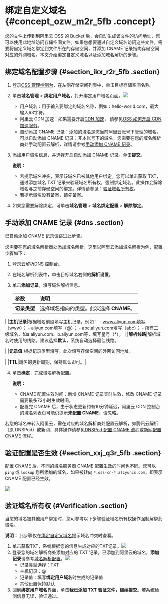 # 绑定自定义域名 {#concept_ozw_m2r_5fb .concept}

您的文件上传到到阿里云 OSS 的 Bucket 后，会自动生成该文件的访问地址，您可以使用此地址访问存储空间文件。如果您想要通过自定义域名访问这些文件，需要将自定义域名绑定到文件所在的存储空间，并添加 CNAME 记录指向存储空间对应的外网域名。本文介绍绑定自定义域名以及添加域名解析的步骤。

## 绑定域名配置步骤 {#section_ikx_r2r_5fb .section}

1.  登录[OSS 管理控制台](https://oss.console.aliyun.com/overview)，在左侧存储空间列表中，单击目标存储空间名称。
2.  单击**域名管理** \> **绑定用户域名**，打开绑定用户域名页面。![](http://static-aliyun-doc.oss-cn-hangzhou.aliyuncs.com/assets/img/63857/154511203232011_zh-CN.png)
    -   用户域名：用于输入要绑定的域名名称，例如：hello-world.com，最大输入63字符。
    -   阿里云 CDN 加速：如果需要开启[CDN 加速](../../../../intl.zh-CN/最佳实践/存储空间管理/CDN加速OSS.md#)， 请参见[OSS 如何开启 CDN 加速服务](intl.zh-CN/控制台用户指南/管理存储空间/管理域名/绑定CDN加速域名.md#)。
    -   自动添加 CNAME 记录：添加的域名是您当前阿里云账号下管理的域名，可以自动添加 CNAME 记录；非本账号下的域名，您需要在您的域名解析商处手动配置云解析，详情请参考[手动添加 CNAME 记录](#)。
3.  添加用户域名信息，并选择开启自动添加 CNAME 记录。单击**提交**。

    **说明：** 

    -   若提示域名冲突，表示该域名已被其他用户绑定。您可以单击获取 TXT，通过添加域名 TXT 记录来验证域名所有权，强制绑定域名。此操作会解除域名与之前存储空间的绑定。详情请参见：[验证域名所有权](#)。
    -   若提示域名没有备案，请先[备案](https://beian.aliyun.com/order/selfBaIndex.htm)。
4.  如果您需要解除绑定，可单击**域名管理** \> **域名绑定配置** \> **解除绑定**。

## 手动添加 CNAME 记录 {#dns .section}

已自动添加 CNAME 记录请跳过此步骤。

您需要在您的域名解析商处添加域名解析，这里以阿里云添加域名解析为例，配置步骤如下：

1.  登录[云解析DNS 控制台](https://dns.console.aliyun.com/#/dns/domainList)。
2.  在域名解析列表中，单击目标域名右侧的**解析设置**。
3.  单击**添加记录**，填写域名解析信息。

    |参数|说明|
    |:-|:-|
    |**记录类型**|选择域名指向的类型。此次选择 **CNAME**。

|
    |**主机记录**|根据域名前缀填写主机记录，例如：    -   www.aliyun.com填写（www）；
    -   aliyun.com填写（@）；
    -   abc.aliyun.com填写（abc）；
    -   所有二级域名，如a.aliyun.com、b.aliyun.com等，填写星号（\*）。
|
    |**解析线路**|解析域名时使用的线路。建议选择**默认**，系统自动选择最佳线路。

|
    |**记录值**|根据记录类型填写。此次填写存储空间的外网访问地址。

|
    |**TTL**|域名的更新周期，保持默认即可。|

4.  单击**确定**，完成域名解析配置。

    **说明：** 

    -   CNAME 配置生效时间：新增 CNAME 记录实时生效，修改 CNAME 记录需要最多72小时生效时间。
    -   配置完 CNAME 后，由于状态更新约有10分钟延迟，阿里云 CDN 控制台的域名列表页可能仍提示**未配置 CNAME**，请忽略。

若您的域名未转入阿里云，需在对应的域名解析商处配置云解析，如腾讯云解析（原 DNSPod）或新网，具体操作请参见[DNSPod 配置 CNAME 流程](https://help.aliyun.com/document_detail/27145.html)或[新网配置 CNAME 流程](https://help.aliyun.com/document_detail/27146.html)。

## 验证配置是否生效 {#section_xxj_q3r_5fb .section}

配置 CNAME 后，不同的域名服务商 CNAME 配置生效的时间也不同。您可以 `ping` 或 `lookup` 您所添加的域名，如果被转向 `*.oss-cn-*.aliyuncs.com`，即表示 CNAME 配置已经生效。

![](http://static-aliyun-doc.oss-cn-hangzhou.aliyuncs.com/assets/img/63857/154511203232019_zh-CN.png)

## 验证域名所有权 {#Verification .section}

当您的域名被其他用户绑定时，您可参考以下步骤验证域名所有权操作强制解绑此域名。

**说明：** 此步骤仅在[绑定自定义域名](#)提示域名冲突时查看。

1.  单击获取TXT，系统根据您的信息生成对应的TXT记录。![](http://static-aliyun-doc.oss-cn-hangzhou.aliyuncs.com/assets/img/63870/154511203232020_zh-CN.png)
2.  登录您的域名解析商处添加对应的 TXT 记录。已添加到阿里云的域名，**添加记录**请参考[域名解析配置](#)。![](http://static-aliyun-doc.oss-cn-hangzhou.aliyuncs.com/assets/img/63870/154511203232022_zh-CN.png)
    -   记录类型选择：TXT
    -   主机记录：@
    -   记录值：填写**绑定用户域名**时生成的记录值
    -   其他设置保持默认
3.  回到**绑定用户域名**界面，单击**我已添加 TXT 验证文件，继续提交**。若系统检测信息无误，验证通过。

